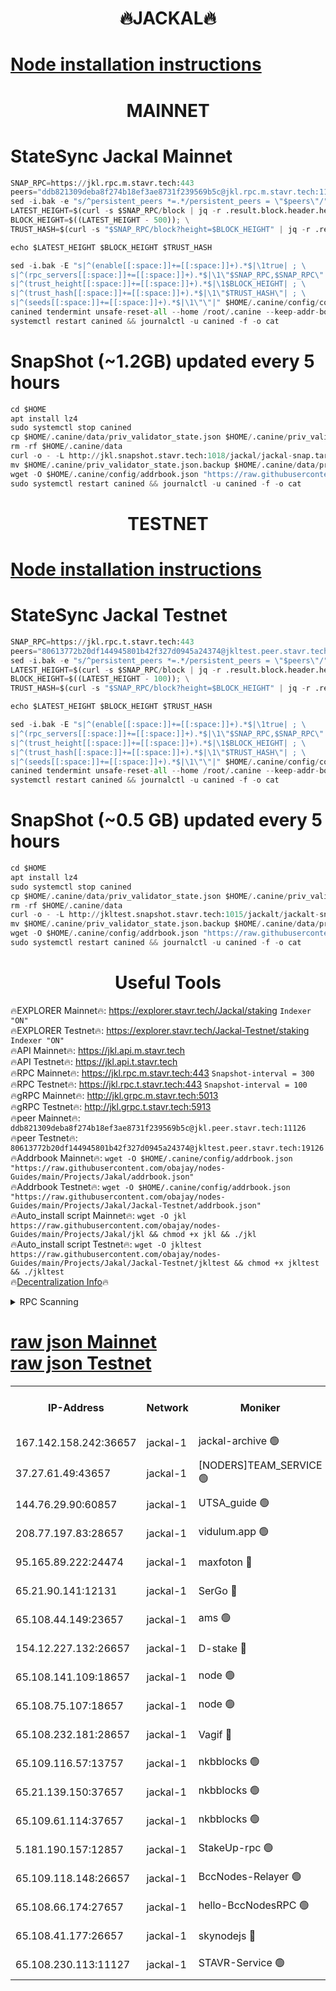 <h1 align="center"> 🔥JACKAL🔥</h1>

[Node installation instructions](https://github.com/obajay/nodes-Guides/tree/main/Projects/Jakal)
=

<h1 align="center"> MAINNET</h1>

# StateSync Jackal Mainnet
```python
SNAP_RPC=https://jkl.rpc.m.stavr.tech:443
peers="ddb821309deba8f274b18ef3ae8731f239569b5c@jkl.rpc.m.stavr.tech:11126"
sed -i.bak -e "s/^persistent_peers *=.*/persistent_peers = \"$peers\"/" $HOME/.canine/config/config.toml
LATEST_HEIGHT=$(curl -s $SNAP_RPC/block | jq -r .result.block.header.height); \
BLOCK_HEIGHT=$((LATEST_HEIGHT - 500)); \
TRUST_HASH=$(curl -s "$SNAP_RPC/block?height=$BLOCK_HEIGHT" | jq -r .result.block_id.hash)

echo $LATEST_HEIGHT $BLOCK_HEIGHT $TRUST_HASH

sed -i.bak -E "s|^(enable[[:space:]]+=[[:space:]]+).*$|\1true| ; \
s|^(rpc_servers[[:space:]]+=[[:space:]]+).*$|\1\"$SNAP_RPC,$SNAP_RPC\"| ; \
s|^(trust_height[[:space:]]+=[[:space:]]+).*$|\1$BLOCK_HEIGHT| ; \
s|^(trust_hash[[:space:]]+=[[:space:]]+).*$|\1\"$TRUST_HASH\"| ; \
s|^(seeds[[:space:]]+=[[:space:]]+).*$|\1\"\"|" $HOME/.canine/config/config.toml
canined tendermint unsafe-reset-all --home /root/.canine --keep-addr-book
systemctl restart canined && journalctl -u canined -f -o cat
```
# SnapShot (~1.2GB) updated every 5 hours
```python
cd $HOME
apt install lz4
sudo systemctl stop canined
cp $HOME/.canine/data/priv_validator_state.json $HOME/.canine/priv_validator_state.json.backup
rm -rf $HOME/.canine/data
curl -o - -L http://jkl.snapshot.stavr.tech:1018/jackal/jackal-snap.tar.lz4 | lz4 -c -d - | tar -x -C $HOME/.canine --strip-components 2
mv $HOME/.canine/priv_validator_state.json.backup $HOME/.canine/data/priv_validator_state.json
wget -O $HOME/.canine/config/addrbook.json "https://raw.githubusercontent.com/obajay/nodes-Guides/main/Projects/Jakal/addrbook.json"
sudo systemctl restart canined && journalctl -u canined -f -o cat
```

<h1 align="center"> TESTNET</h1>

[Node installation instructions](https://github.com/obajay/nodes-Guides/tree/main/Projects/Jakal/Jackal-Testnet)
=

# StateSync Jackal Testnet
```python
SNAP_RPC=https://jkl.rpc.t.stavr.tech:443
peers="80613772b20df144945801b42f327d0945a24374@jkltest.peer.stavr.tech:19126"
sed -i.bak -e "s/^persistent_peers *=.*/persistent_peers = \"$peers\"/" $HOME/.canine/config/config.toml
LATEST_HEIGHT=$(curl -s $SNAP_RPC/block | jq -r .result.block.header.height); \
BLOCK_HEIGHT=$((LATEST_HEIGHT - 100)); \
TRUST_HASH=$(curl -s "$SNAP_RPC/block?height=$BLOCK_HEIGHT" | jq -r .result.block_id.hash)

echo $LATEST_HEIGHT $BLOCK_HEIGHT $TRUST_HASH

sed -i.bak -E "s|^(enable[[:space:]]+=[[:space:]]+).*$|\1true| ; \
s|^(rpc_servers[[:space:]]+=[[:space:]]+).*$|\1\"$SNAP_RPC,$SNAP_RPC\"| ; \
s|^(trust_height[[:space:]]+=[[:space:]]+).*$|\1$BLOCK_HEIGHT| ; \
s|^(trust_hash[[:space:]]+=[[:space:]]+).*$|\1\"$TRUST_HASH\"| ; \
s|^(seeds[[:space:]]+=[[:space:]]+).*$|\1\"\"|" $HOME/.canine/config/config.toml
canined tendermint unsafe-reset-all --home /root/.canine --keep-addr-book
systemctl restart canined && journalctl -u canined -f -o cat
```
# SnapShot (~0.5 GB) updated every 5 hours
```python
cd $HOME
apt install lz4
sudo systemctl stop canined
cp $HOME/.canine/data/priv_validator_state.json $HOME/.canine/priv_validator_state.json.backup
rm -rf $HOME/.canine/data
curl -o - -L http://jkltest.snapshot.stavr.tech:1015/jackalt/jackalt-snap.tar.lz4 | lz4 -c -d - | tar -x -C $HOME/.canine --strip-components 2
mv $HOME/.canine/priv_validator_state.json.backup $HOME/.canine/data/priv_validator_state.json
wget -O $HOME/.canine/config/addrbook.json "https://raw.githubusercontent.com/obajay/nodes-Guides/main/Projects/Jakal/Jackal-Testnet/addrbook.json"
sudo systemctl restart canined && journalctl -u canined -f -o cat
```

 <h1 align="center"> Useful Tools</h1>

🔥EXPLORER Mainnet🔥:      https://explorer.stavr.tech/Jackal/staking		        `Indexer "ON"` \
🔥EXPLORER Testnet🔥:      https://explorer.stavr.tech/Jackal-Testnet/staking     `Indexer "ON"` \
🔥API Mainnet🔥: 			 		 https://jkl.api.m.stavr.tech \
🔥API Testnet🔥: 			 		 https://jkl.api.t.stavr.tech \
🔥RPC Mainnet🔥:           https://jkl.rpc.m.stavr.tech:443              `Snapshot-interval = 300` \
🔥RPC Testnet🔥:           https://jkl.rpc.t.stavr.tech:443              `Snapshot-interval = 100` \
🔥gRPC Mainnet🔥:          http://jkl.grpc.m.stavr.tech:5013 \
🔥gRPC Testnet🔥:          http://jkl.grpc.t.stavr.tech:5913 \
🔥peer Mainnet🔥:					 `ddb821309deba8f274b18ef3ae8731f239569b5c@jkl.peer.stavr.tech:11126` \
🔥peer Testnet🔥:					 `80613772b20df144945801b42f327d0945a24374@jkltest.peer.stavr.tech:19126` \
🔥Addrbook Mainnet🔥:    ```wget -O $HOME/.canine/config/addrbook.json "https://raw.githubusercontent.com/obajay/nodes-Guides/main/Projects/Jakal/addrbook.json"``` \
🔥Addrbook Testnet🔥:    ```wget -O $HOME/.canine/config/addrbook.json "https://raw.githubusercontent.com/obajay/nodes-Guides/main/Projects/Jakal/Jackal-Testnet/addrbook.json"``` \
🔥Auto_install script Mainnet🔥: ```wget -O jkl https://raw.githubusercontent.com/obajay/nodes-Guides/main/Projects/Jakal/jkl && chmod +x jkl && ./jkl``` \
🔥Auto_install script Testnet🔥: ```wget -O jkltest https://raw.githubusercontent.com/obajay/nodes-Guides/main/Projects/Jakal/Jackal-Testnet/jkltest && chmod +x jkltest && ./jkltest``` \
🔥[Decentralization Info](https://github.com/obajay/StateSync-snapshots/tree/main/Projects/Jackal/Decentralization)🔥


<details>
<summary>RPC Scanning</summary>

<h2 align="center"> We scan nodes in real time every 4 hours. And we provide the final result of RPC endpoints.
We cannot influence the operation of these nodes in any way. </h2>


```python
If Voting Power is higher than 0 --> then the Node is a validator of the network and may be subject to attack and be a potential threat to the chain.
```
```python
We marked such validators with a red symbol
```

</details>

[raw json Mainnet](https://rpc-check.jaclalm.stavr.tech/jaclalm/rpc-jaclalm-result.json) \
[raw json Testnet](https://github.com/obajay/StateSync-snapshots/tree/main/Projects/Jackal/Rpc-Check-Testnet)
=

<table><tr><th>IP-Address</th><th>Network</th><th>Moniker</th><th>Latest Block Height</th><th>Earliest Block Height</th><th>Catching Up</th><th>Tx Index</th><th>Voting Power</th><th>Scan Time</th></tr><tr><td>167.142.158.242:36657</td><td>jackal-1</td><td>jackal-archive 🟢</td><td>6526323</td><td>2770293</td><td>False</td><td>on</td><td>0</td><td>2024-02-17T15:48:03.584593913UTC</td></tr><tr><td>37.27.61.49:43657</td><td>jackal-1</td><td>[NODERS]TEAM_SERVICE 🟢</td><td>6526288</td><td>6142001</td><td>False</td><td>on</td><td>0</td><td>2024-02-17T15:44:38.102813108UTC</td></tr><tr><td>144.76.29.90:60857</td><td>jackal-1</td><td>UTSA_guide 🟢</td><td>6526311</td><td>6280001</td><td>False</td><td>on</td><td>0</td><td>2024-02-17T15:46:51.843835720UTC</td></tr><tr><td>208.77.197.83:28657</td><td>jackal-1</td><td>vidulum.app 🟢</td><td>6526323</td><td>6296001</td><td>False</td><td>on</td><td>0</td><td>2024-02-17T15:48:00.742291953UTC</td></tr><tr><td>95.165.89.222:24474</td><td>jackal-1</td><td>maxfoton 🔴</td><td>6526313</td><td>6430001</td><td>False</td><td>off</td><td>117661</td><td>2024-02-17T15:47:07.565002184UTC</td></tr><tr><td>65.21.90.141:12131</td><td>jackal-1</td><td>SerGo 🔴</td><td>6526295</td><td>6431811</td><td>False</td><td>off</td><td>51100</td><td>2024-02-17T15:45:15.457689424UTC</td></tr><tr><td>65.108.44.149:23657</td><td>jackal-1</td><td>ams 🟢</td><td>6526316</td><td>6431811</td><td>False</td><td>on</td><td>0</td><td>2024-02-17T15:47:22.379102406UTC</td></tr><tr><td>154.12.227.132:26657</td><td>jackal-1</td><td>D-stake 🔴</td><td>6526291</td><td>6434501</td><td>False</td><td>off</td><td>130243</td><td>2024-02-17T15:44:53.725161983UTC</td></tr><tr><td>65.108.141.109:18657</td><td>jackal-1</td><td>node 🟢</td><td>6526292</td><td>6444728</td><td>False</td><td>on</td><td>0</td><td>2024-02-17T15:44:58.314590939UTC</td></tr><tr><td>65.108.75.107:18657</td><td>jackal-1</td><td>node 🟢</td><td>6526304</td><td>6458311</td><td>False</td><td>on</td><td>0</td><td>2024-02-17T15:46:10.005559072UTC</td></tr><tr><td>65.108.232.181:28657</td><td>jackal-1</td><td>Vagif 🔴</td><td>6526313</td><td>6462201</td><td>False</td><td>off</td><td>60003</td><td>2024-02-17T15:47:07.123155027UTC</td></tr><tr><td>65.109.116.57:13757</td><td>jackal-1</td><td>nkbblocks 🟢</td><td>6526328</td><td>6468668</td><td>False</td><td>on</td><td>0</td><td>2024-02-17T15:48:33.214142086UTC</td></tr><tr><td>65.21.139.150:37657</td><td>jackal-1</td><td>nkbblocks 🟢</td><td>6526294</td><td>6473101</td><td>False</td><td>on</td><td>0</td><td>2024-02-17T15:45:11.011293610UTC</td></tr><tr><td>65.109.61.114:37657</td><td>jackal-1</td><td>nkbblocks 🟢</td><td>6526302</td><td>6473101</td><td>False</td><td>on</td><td>0</td><td>2024-02-17T15:45:59.250222476UTC</td></tr><tr><td>5.181.190.157:12857</td><td>jackal-1</td><td>StakeUp-rpc 🟢</td><td>6518019</td><td>6486001</td><td>False</td><td>on</td><td>0</td><td>2024-02-17T15:44:50.929585318UTC</td></tr><tr><td>65.109.118.148:26657</td><td>jackal-1</td><td>BccNodes-Relayer 🟢</td><td>6526309</td><td>6489001</td><td>False</td><td>on</td><td>0</td><td>2024-02-17T15:46:41.217849595UTC</td></tr><tr><td>65.108.66.174:27657</td><td>jackal-1</td><td>hello-BccNodesRPC 🟢</td><td>6526311</td><td>6489001</td><td>False</td><td>on</td><td>0</td><td>2024-02-17T15:46:54.273307375UTC</td></tr><tr><td>65.108.41.177:26657</td><td>jackal-1</td><td>skynodejs 🔴</td><td>6526323</td><td>6509001</td><td>False</td><td>on</td><td>83702</td><td>2024-02-17T15:48:03.908813733UTC</td></tr><tr><td>65.108.230.113:11127</td><td>jackal-1</td><td>STAVR-Service 🟢</td><td>6526317</td><td>6524101</td><td>False</td><td>on</td><td>0</td><td>2024-02-17T15:47:28.934063158UTC</td></tr></table>
